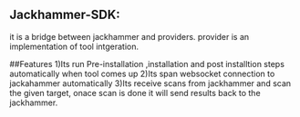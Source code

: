 ## Jackhammer-SDK: 
it is a bridge between jackhammer and providers. provider is an implementation of tool intgeration.

##Features
 1)Its run Pre-installation ,installation and post installtion steps automatically when tool comes up
 2)Its span websocket connection to jackahammer automatically 
 3)Its receive scans from jackhammer and scan the given target, onace scan is done it will send results back to the jackhammer. 
